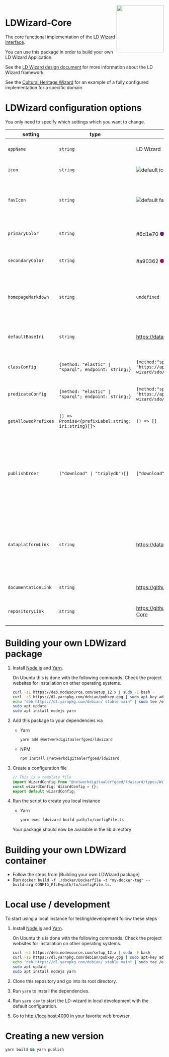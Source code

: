 <img src="https://github.com/netwerk-digitaal-erfgoed/LDWizard-HelloWorld/raw/master/img/LDWizard-square.png" align="right" height="150">

# LDWizard-Core

The core functional implementation of the [LD Wizard
Interface](https://github.com/netwerk-digitaal-erfgoed/LDWizard).

You can use this package in order to build your own LD Wizard Application.

See the [LD Wizard design document](https://github.com/netwerk-digitaal-erfgoed/LDWizard/blob/master/docs/design.md) for more information about the LD Wizard framework.

See the [Cultural Heritage
Wizard](https://github.com/netwerk-digitaal-erfgoed/LDWizard-ErfgoedWizard) for
an example of a fully configured implementation for a specific domain.

# LDWizard configuration options

You only need to specify which settings which you want to change.

| setting              | type                                                | default                                                                                                                                 | description                                                                                                                                                |
| -------------------- | --------------------------------------------------- | --------------------------------------------------------------------------------------------------------------------------------------- | ---------------------------------------------------------------------------------------------------------------------------------------------------------- |
| `appName`            | `string`                                            | LD Wizard                                                                                                                               | The name of the LD Wizard instance.                                                                                                                        |
| `icon`               | `string`                                            | ![default icon]("./src/config/assets/LDWizard.png")                                                                                     | The icon that is used inside the application.                                                                                                              |
| `favIcon`            | `string`                                            | ![default favIcon]("./src/config/assets/favIcon.svg")                                                                                   | The icon that is used as the 'favicon'. This icon commonly appears in web browser tabs.                                                                    |
| `primaryColor`       | `string`                                            | #6d1e70 <svg height="20" viewBox="0 -10 20 30" xmlns="http://www.w3.org/2000/svg"><circle cx="10" cy="10" fill="#6d1e70" r="10"/></svg> | The primary color that is used in the application.                                                                                                         |
| `secondaryColor`     | `string`                                            | #a90362 <svg height="20" viewBox="0 -10 20 30" xmlns="http://www.w3.org/2000/svg"><circle cx="10" cy="10" fill="#a90362" r="10"/></svg> | The secondary color that is used in the application.                                                                                                       |
| `homepageMarkdown`   | `string`                                            | `undefined`                                                                                                                             | Optional name of a Markdown file that acts as the homepage for the LD Wizard application.                                                                  |
| `defaultBaseIri`     | `string`                                            | <https://data.netwerkdigitaalerfgoed.nl/>                                                                                               | The default base IRI that is used for linked data transformations.                                                                                         |
| `classConfig`        | `{method: "elastic" \| "sparql"; endpoint: string;}` | `{method:"sparql"; endpoint: "https://api.data.netwerkdigitaalerfgoed.nl/datasets/ld-wizard/sdo/services/sparql/sparql"}`               | The service that is used for giving class suggestions.                                                                                                     |
| `predicateConfig`    | `{method: "elastic" \| "sparql"; endpoint: string;}` | `{method:"sparql"; endpoint: "https://api.data.netwerkdigitaalerfgoed.nl/datasets/ld-wizard/sdo/services/sparql/sparql"}`               | The service that is used for giving property suggestions.                                                                                                  |
| `getAllowedPrefixes` | `() => Promise<{prefixLabel:string; iri:string}[]>` | `() => []`                                                                                                                              | A function that is used to return prefix declarations.                                                                                                     |
| `publishOrder`       | `("download" \| "triplydb")[]`                       | `["download","triplydb"]`                                                                                                               | The order in which publishing options are shown in the 'publish' step. It is also possible to exclude publication options by removing them from this list. |
| `dataplatformLink`   | `string`                                            | <https://data.netwerkdigitaalerfgoed.nl>                                                                                                | Link to the data platform that is used in the footer. This data platform is also used for creating API tokens during the 'publish' step.                   |
| `documentationLink`  | `string`                                            | <https://github.com/netwerk-digitaal-erfgoed/LDWizard>                                                                                  | Link to the generic LD Wizard project.                                                                                                                     |
| `repositoryLink`     | `string`                                            | <https://github.com/netwerk-digitaal-erfgoed/LDWizard-Core>                                                                             | Link to the specific LD Wizard configuration.                                                                                                              |

# Building your own LDWizard package

1. Install [Node.js](https://nodejs.org) and [Yarn](https://yarnpkg.com).

   On Ubuntu this is done with the following commands. Check the project
   websites for installation on other operating systems.

   ```sh
   curl -sL https://deb.nodesource.com/setup_12.x | sudo -E bash -
   curl -sS https://dl.yarnpkg.com/debian/pubkey.gpg | sudo apt-key add -
   echo "deb https://dl.yarnpkg.com/debian/ stable main" | sudo tee /etc/apt/sources.list.d/yarn.list
   sudo apt update
   sudo apt install nodejs yarn
   ```

2. Add this package to your dependencies via

   - Yarn

     ```sh
     yarn add @netwerkdigitaalerfgoed/ldwizard
     ```

   - NPM

     ```sh
     npm install @netwerkdigitaalerfgoed/ldwizard
     ```

3. Create a configuration file

   ```ts
   // This is a template file
   import WizardConfig from "@netwerkdigitaalerfgoed/ldwizard/types/WizardConfig";
   const wizardConfig: WizardConfig = {};
   export default wizardConfig;
   ```

4. Run the script to create you local instance

   - Yarn

     ```sh
     yarn exec ldwizard-build path/to/configFile.ts
     ```

   Your package should now be available in the lib directory

# Building your own LDWizard container

- Follow the steps from [Building your own LDWizard package]
- Run `docker build -f ./docker/Dockerfile -t "my-docker-tag" --build-arg CONFIG_FILE=path/to/configFile.ts.`

# Local use / development

To start using a local instance for testing/development follow these steps

1. Install [Node.js](https://nodejs.org) and [Yarn](https://yarnpkg.com).

   On Ubuntu this is done with the following commands. Check the project
   websites for installation on other operating systems.

   ```sh
   curl -sL https://deb.nodesource.com/setup_12.x | sudo -E bash -
   curl -sS https://dl.yarnpkg.com/debian/pubkey.gpg | sudo apt-key add -
   echo "deb https://dl.yarnpkg.com/debian/ stable main" | sudo tee /etc/apt/sources.list.d/yarn.list
   sudo apt update
   sudo apt install nodejs yarn
   ```

2. Clone this repository and go into its root directory.
3. Run `yarn` to install the dependencies.
4. Run `yarn dev` to start the LD-wizard in local development with the default configuration.
5. Go to <http://localhost:4000> in your favorite web browser.

# Creating a new version

```sh
yarn build && yarn publish
```
